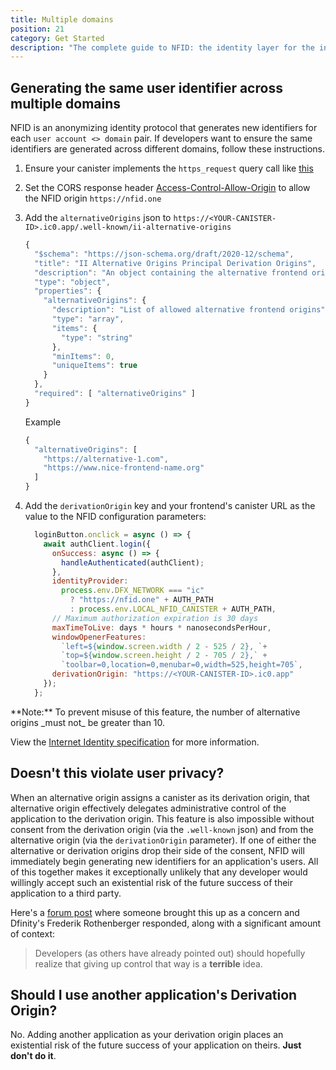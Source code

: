 ```yaml
---
title: Multiple domains
position: 21
category: Get Started
description: "The complete guide to NFID: the identity layer for the internet."
---
```


## Generating the same user identifier across multiple domains
NFID is an anonymizing identity protocol that generates new identifiers for each `user account <> domain` pair. If developers want to ensure the same identifiers are generated across different domains, follow these instructions.

<ol>
  <li>
    
Ensure your canister implements the `https_request` query call like [this](https://github.com/dfinity/interface-spec/blob/master/spec/index.adoc#the-http-gateway-protocol)
    
  </li>
  <li>
    
Set the CORS response header [Access-Control-Allow-Origin](https://developer.mozilla.org/en-US/docs/Web/HTTP/Headers/Access-Control-Allow-Origin) to allow the NFID origin `https://nfid.one`
    
  </li>
  <li>
    
Add the `alternativeOrigins` json to `https://<YOUR-CANISTER-ID>.ic0.app/.well-known/ii-alternative-origins`
```js
{
  "$schema": "https://json-schema.org/draft/2020-12/schema",
  "title": "II Alternative Origins Principal Derivation Origins",
  "description": "An object containing the alternative frontend origins of the given canister, which are allowed to use a canonical canister URL (https://<canister_id>.ic0.app or https://<canister_id>.raw.ic0.app) for principal derivation.",
  "type": "object",
  "properties": {
    "alternativeOrigins": {
      "description": "List of allowed alternative frontend origins",
      "type": "array",
      "items": {
        "type": "string"
      },
      "minItems": 0,
      "uniqueItems": true
    }
  },
  "required": [ "alternativeOrigins" ]
}
```
Example
```js
{
  "alternativeOrigins": [
    "https://alternative-1.com",
    "https://www.nice-frontend-name.org"
  ]
}
```
    
  </li>
  <li>
    
Add the `derivationOrigin` key and your frontend's canister URL as the value to the NFID configuration parameters:
```js
  loginButton.onclick = async () => {
    await authClient.login({
      onSuccess: async () => {
        handleAuthenticated(authClient);
      },
      identityProvider:
        process.env.DFX_NETWORK === "ic"
          ? "https://nfid.one" + AUTH_PATH
          : process.env.LOCAL_NFID_CANISTER + AUTH_PATH,
      // Maximum authorization expiration is 30 days
      maxTimeToLive: days * hours * nanosecondsPerHour,
      windowOpenerFeatures: 
        `left=${window.screen.width / 2 - 525 / 2}, `+
        `top=${window.screen.height / 2 - 705 / 2},` +
        `toolbar=0,location=0,menubar=0,width=525,height=705`,
      derivationOrigin: "https://<YOUR-CANISTER-ID>.ic0.app"
    });
  };
```
    
  </li>
</ol>
**Note:** To prevent misuse of this feature, the number of alternative origins _must not_ be greater than 10.

View the [Internet Identity specification](https://github.com/dfinity/internet-identity/blob/main/docs/internet-identity-spec.adoc#alternative-frontend-origins) for more information.

## Doesn't this violate user privacy?
When an alternative origin assigns a canister as its derivation origin, that alternative origin effectively delegates administrative control of the application to the derivation origin. This feature is also impossible without consent from the derivation origin (via the `.well-known` json) and from the alternative origin (via the `derivationOrigin` parameter). If one of either the alternative or derivation origins drop their side of the consent, NFID will immediately begin generating new identifiers for an application's users. All of this together makes it exceptionally unlikely that any developer would willingly accept such an existential risk of the future success of their application to a third party.

Here's a [forum post](https://forum.dfinity.org/t/user-privacy-concerns-with-the-new-canister-chosen-alternative-origins-feature/14353/10?u=dostro) where someone brought this up as a concern and Dfinity's Frederik Rothenberger responded, along with a significant amount of context:
> Developers (as others have already pointed out) should hopefully realize that giving up control that way is a **terrible** idea.

## Should I use another application's Derivation Origin?
No. Adding another application as your derivation origin places an existential risk of the future success of your application on theirs. **Just don't do it**.
